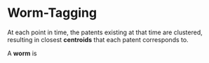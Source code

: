 # Worm-Tagging

At each point in time, the patents existing at that time are clustered, resulting in closest **centroids** that each patent corresponds to.



A **worm** is 

